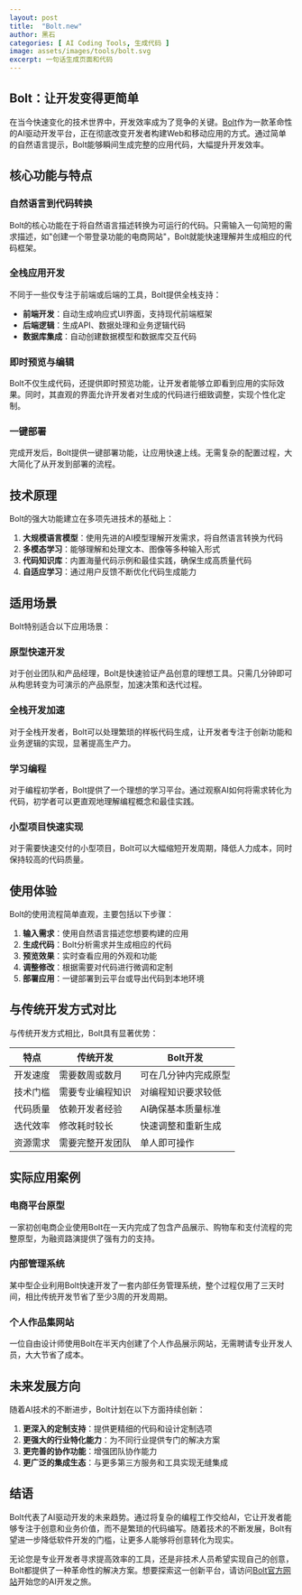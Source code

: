 ```yaml
---
layout: post
title:  "Bolt.new"
author: 黑石
categories: [ AI Coding Tools, 生成代码 ]
image: assets/images/tools/bolt.svg
excerpt: 一句话生成页面和代码
---
```


## Bolt：让开发变得更简单

在当今快速变化的技术世界中，开发效率成为了竞争的关键。[Bolt](https://bolt.new/)作为一款革命性的AI驱动开发平台，正在彻底改变开发者构建Web和移动应用的方式。通过简单的自然语言提示，Bolt能够瞬间生成完整的应用代码，大幅提升开发效率。

## 核心功能与特点

### 自然语言到代码转换

Bolt的核心功能在于将自然语言描述转换为可运行的代码。只需输入一句简短的需求描述，如"创建一个带登录功能的电商网站"，Bolt就能快速理解并生成相应的代码框架。

### 全栈应用开发

不同于一些仅专注于前端或后端的工具，Bolt提供全栈支持：

- **前端开发**：自动生成响应式UI界面，支持现代前端框架
- **后端逻辑**：生成API、数据处理和业务逻辑代码
- **数据库集成**：自动创建数据模型和数据库交互代码

### 即时预览与编辑

Bolt不仅生成代码，还提供即时预览功能，让开发者能够立即看到应用的实际效果。同时，其直观的界面允许开发者对生成的代码进行细致调整，实现个性化定制。

### 一键部署

完成开发后，Bolt提供一键部署功能，让应用快速上线。无需复杂的配置过程，大大简化了从开发到部署的流程。

## 技术原理

Bolt的强大功能建立在多项先进技术的基础上：

1. **大规模语言模型**：使用先进的AI模型理解开发需求，将自然语言转换为代码
2. **多模态学习**：能够理解和处理文本、图像等多种输入形式
3. **代码知识库**：内置海量代码示例和最佳实践，确保生成高质量代码
4. **自适应学习**：通过用户反馈不断优化代码生成能力

## 适用场景

Bolt特别适合以下应用场景：

### 原型快速开发

对于创业团队和产品经理，Bolt是快速验证产品创意的理想工具。只需几分钟即可从构思转变为可演示的产品原型，加速决策和迭代过程。

### 全栈开发加速

对于全栈开发者，Bolt可以处理繁琐的样板代码生成，让开发者专注于创新功能和业务逻辑的实现，显著提高生产力。

### 学习编程

对于编程初学者，Bolt提供了一个理想的学习平台。通过观察AI如何将需求转化为代码，初学者可以更直观地理解编程概念和最佳实践。

### 小型项目快速实现

对于需要快速交付的小型项目，Bolt可以大幅缩短开发周期，降低人力成本，同时保持较高的代码质量。

## 使用体验

Bolt的使用流程简单直观，主要包括以下步骤：

1. **输入需求**：使用自然语言描述您想要构建的应用
2. **生成代码**：Bolt分析需求并生成相应的代码
3. **预览效果**：实时查看应用的外观和功能
4. **调整修改**：根据需要对代码进行微调和定制
5. **部署应用**：一键部署到云平台或导出代码到本地环境

## 与传统开发方式对比

与传统开发方式相比，Bolt具有显著优势：

| 特点 | 传统开发 | Bolt开发 |
|------|---------|----------|
| 开发速度 | 需要数周或数月 | 可在几分钟内完成原型 |
| 技术门槛 | 需要专业编程知识 | 对编程知识要求较低 |
| 代码质量 | 依赖开发者经验 | AI确保基本质量标准 |
| 迭代效率 | 修改耗时较长 | 快速调整和重新生成 |
| 资源需求 | 需要完整开发团队 | 单人即可操作 |

## 实际应用案例

### 电商平台原型

一家初创电商企业使用Bolt在一天内完成了包含产品展示、购物车和支付流程的完整原型，为融资路演提供了强有力的支持。

### 内部管理系统

某中型企业利用Bolt快速开发了一套内部任务管理系统，整个过程仅用了三天时间，相比传统开发节省了至少3周的开发周期。

### 个人作品集网站

一位自由设计师使用Bolt在半天内创建了个人作品展示网站，无需聘请专业开发人员，大大节省了成本。

## 未来发展方向

随着AI技术的不断进步，Bolt计划在以下方面持续创新：

1. **更深入的定制支持**：提供更精细的代码和设计定制选项
2. **更强大的行业特化能力**：为不同行业提供专门的解决方案
3. **更完善的协作功能**：增强团队协作能力
4. **更广泛的集成生态**：与更多第三方服务和工具实现无缝集成

## 结语

Bolt代表了AI驱动开发的未来趋势。通过将复杂的编程工作交给AI，它让开发者能够专注于创意和业务价值，而不是繁琐的代码编写。随着技术的不断发展，Bolt有望进一步降低软件开发的门槛，让更多人能够将创意转化为现实。

无论您是专业开发者寻求提高效率的工具，还是非技术人员希望实现自己的创意，Bolt都提供了一种革命性的解决方案。想要探索这一创新平台，请访问[Bolt官方网站](https://bolt.new/)开始您的AI开发之旅。 